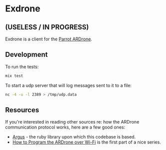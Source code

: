 # Exdrone
## (USELESS / IN PROGRESS)

Exdrone is a client for the [Parrot ARDrone](http://ardrone2.parrot.com/).

## Development

To run the tests:

```sh
mix test
```

To start a udp server that will log messages sent to it to a file:

```sh
nc -4 -u -l 2389 > /tmp/udp.data
```

## Resources

If you're interested in reading other sources re: how the ARDrone communication
protocol works, here are a few good ones:

- [Argus](http://github.com/jimweirich/argus) - the ruby library upon which this codebase is based.
- [How to Program the ARDrone over Wi-Fi](https://www.robotappstore.com/Knowledge-Base/How-to-Program-ARDrone-Remotely-Over-WIFI/96.html) is the first part of a nice series.
